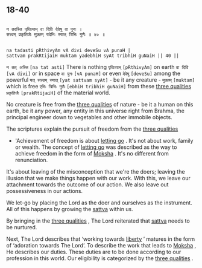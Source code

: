 ## 18-40


```shloka-sa

न तदस्ति पृथिव्याम् वा दिवि देवेषु वा पुनः ।
सत्त्वम् प्रकृतिजैः मुक्तम् यदेभिः स्यात् त्रिभिः गुणैः ॥ ४० ॥

```
```shloka-sa-hk

na tadasti pRthivyAm vA divi deveSu vA punaH |
sattvam prakRtijaiH muktam yadebhiH syAt tribhiH guNaiH || 40 ||

```
`न तत् अस्ति` `[na tat asti]` There is nothing `पृथिव्याम्` `[pRthivyAm]` on earth `वा दिवि` `[vA divi]` or in space `वा पुनः` `[vA punaH]` or even `देवेषु` `[deveSu]` among the powerful `यत् सत्त्वम् स्यात्` `[yat sattvam syAt]` - be it any creature - `मुक्तम्` `[muktam]` which is free `एभिः त्रिभिः गुणैः` `[ebhiH tribhiH guNaiH]` from these 
[three qualities](satva_rajas_tamas) `प्रकृतिजैः` `[prakRtijaiH]` of the material world.

No creature is free from the 
[three qualities](satva_rajas_tamas)
 of nature - be it a human on this earth, be it any power, any entity in this universe right from Brahma, the principal engineer down to vegetables and other immobile objects.




The scriptures explain the pursuit of freedom from the 
[three qualities](satva_rajas_tamas)
 - 'Achievement of freedom is about 
[letting go](letting_go)
. It's not about work, family or wealth. The concept of 
[letting go](letting_go)
 was described as the way to achieve freedom in the form of 
[Moksha](Moksha)
. It's no different from renunciation. 

It's about leaving of the misconception that we're the doers; leaving the illusion that we make things happen with our work. With this, we leave our attachment towards the outcome of our action. We also leave out possessiveness in our actions. 

We let-go by placing the Lord as the doer and ourselves as the instrument. All of this happens by growing the 
[sattva](sattva)
 within us. 

By bringing in the 
[three qualities](satva_rajas_tamas_effects)
, The Lord reiterated that 
[sattva](sattva)
 needs to be nurtured.

Next, The Lord describes that ‘working towards 
[liberty](Moksha)
’ matures in the form of ‘adoration towards The Lord’. To describe the work that leads to 
[Moksha](Moksha)
, He describes our duties. These duties are to be done according to our profession in this world. Our eligibility is categorized by the 
[three qualities](satva_rajas_tamas)
.


